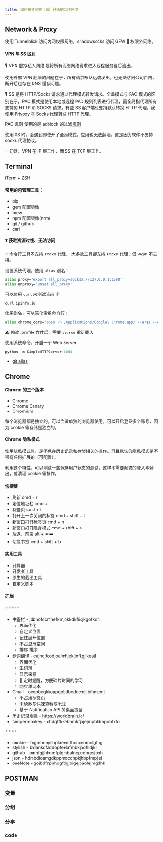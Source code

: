 ```yaml
---
title: 如何搭建高效（误）舒适的工作环境
---
```


## Network & Proxy

使用 Tunnelblick 访问内网权限网络，shadowsocks 访问 GFW  权限外网络。

#### VPN 与 SS 区别

🎙 VPN 虚拟私人网络 是将所有网络网络请求进入远程服务器后流出。

使用外部 VPN 翻墙的问题在于，所有请求都从远端发出，也无法访问公司内网，断开后也存在 DNS 缓存问题。

🎙 SS 是将 HTTP/Socks 请求通过代理模式转发请求。全局模式与 PAC 模式的区别在于，PAC 模式是使用本地或远程 PAC 规则列表进行代理，而全局指代理所有支持的 HTTP 和 SOCKS 请求。有些 SS 客户端也支持默认转换 HTTP 代理。我使用 Privoxy 将 Socks 代理转成 HTTP 代理。

PAC 规则 使用的是 adblock 的过滤[规则](https://adblockplus.org/en/filter-cheatsheet)

使用 SS 时，会遇到即使开了全局模式，应用也无法翻墙，这是因为软件不支持 socks 代理协议。

一句话，VPN 在 IP 层工作，而 SS 在 TCP 层工作。

## Terminal

iTerm + ZSH

#### 常用的包管理工具：

- pip
- gem 配置镜像
- brew
- npm 配置镜像(nrm)
- git / github
- curl

#### ❓ 获取资源过慢、无法访问

💡 命令行工具不支持 socks 代理。 大多数工具都支持 socks 代理，但 wget 不支持。

设置系统代理，使用 `alias` 别名：

```bash
alias proxy='export all_proxy=socks5://127.0.0.1:1080'
alias unproxy='unset all_proxy'
```

可以使用 `curl` 来测试当前 IP

```bash
curl ipinfo.io
```

使用别名，可以简化常用命令行：

```bash
alias chrome_cors='open -n /Applications/Google\ Chrome.app/ --args --disable-web-security --user-data-dir=/Users/kenny/MyChromeDevUserData/'
```

⚠️ 修改 .profile 文件后，需要 `source` 重新载入

使用系统命令，开启一个 Web Server

```python
python -m SimpleHTTPServer 8080
```

- [git alias](https://github.com/robbyrussell/oh-my-zsh/blob/master/plugins/git/git.plugin.zsh)

## Chrome

#### Chrome 的三个版本

- Chrome
- Chrome Canary
- Chromium

每个浏览器都是独立的，可以当做单独的浏览器使用。可以开启登录多个账号，因为 cookie 等存储是独立的。

#### Chrome 隐私模式

使用隐私模式时，是不保存历史记录和存储相关的操作。而且默认的隐私模式是不带有任何扩展的（可配置）。

利用这个特性，可以测试一些保存用户状态的测试，这样不需要频繁的登入与登出，或清理 cookie 等操作。

#### [快捷键](https://support.google.com/chrome/answer/157179?hl=zh-Hans)

- 刷新 cmd + r
- 定位地址栏 cmd + l
- 标签页 cmd + t
- 打开上一次关闭的标签 cmd + shift + t
- 新窗口打开标签页 cmd + n
- 新窗口打开隐身模式 cmd + shift + n
- 后退、前进 alt + ⬅️ ➡️
- 切换书签 cmd + shift + b

#### 实用工具

- 计算器
- 开发者工具
- 原生的截图工具
- 自定义脚本

#### 扩展

⭐⭐⭐⭐⭐

- 书签栏 - jdbnofccmhefkmjbkkdkfiicjkgofkdh
  - 界面优化
  - 自定义位置
  - 记住展开位置
  - 不占显示空间
  - 排序 排序
- 划词翻译 - cajhcjfcodjoalmhjekljnfkgjlkeajl
  - 界面优化
  - 生词薄
  - 显示来源
  -  定时提醒，方便碎片时间的学习
  - 同步单词本
- Gmail - oeopbcgkkoapgobdbedcemjljbihmemj
  - 不占用标签页
  - 未读数与快速查看与发送
  - 基于 Notification API 的桌面提醒
- 历史记录增强 - https://worldbrain.io/
- tampermonkey - dhdgffkkebhmkfjojejmpbldmpobfkfo

⭐⭐⭐⭐

- cookie - fngmhnnpilhplaeedifhccceomclgfbg
- stylish - bldankcfaddopfeelafmbkjboflldjki
- github - pmhfgjjhhomfplgmbalncpcohgeijonh
- json - hdmbdioamgdkppmocchpkjhbpfmpjiei
- oneNote - gojbdfnpnhogfdgjbigejoaolejmgdhk

## POSTMAN

### 变量

### 分组

### 分享

### code
